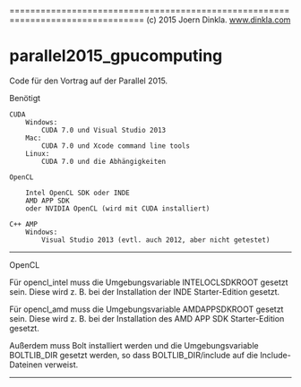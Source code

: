 ================================================================================
(c) 2015 Joern Dinkla. www.dinkla.com

parallel2015_gpucomputing
================================================================================

Code für den Vortrag auf der Parallel 2015.

Benötigt

	CUDA
		Windows: 
			CUDA 7.0 und Visual Studio 2013
		Mac: 
			CUDA 7.0 und Xcode command line tools
		Linux: 
			CUDA 7.0 und die Abhängigkeiten

	OpenCL		

		Intel OpenCL SDK oder INDE
		AMD APP SDK
		oder NVIDIA OpenCL (wird mit CUDA installiert)

	C++ AMP
		Windows: 
			Visual Studio 2013 (evtl. auch 2012, aber nicht getestet)

--------------------------------------------------------------------------------

OpenCL

Für opencl_intel muss die Umgebungsvariable INTELOCLSDKROOT gesetzt sein. Diese 
wird z. B. bei der Installation der INDE Starter-Edition gesetzt.

Für opencl_amd muss die Umgebungsvariable AMDAPPSDKROOT gesetzt sein. Diese wird 
z. B. bei der Installation des AMD APP SDK Starter-Edition gesetzt.

Außerdem muss Bolt installiert werden und die Umgebungsvariable BOLTLIB_DIR
gesetzt werden, so dass BOLTLIB_DIR/include auf die Include-Dateinen verweist.

--------------------------------------------------------------------------------


